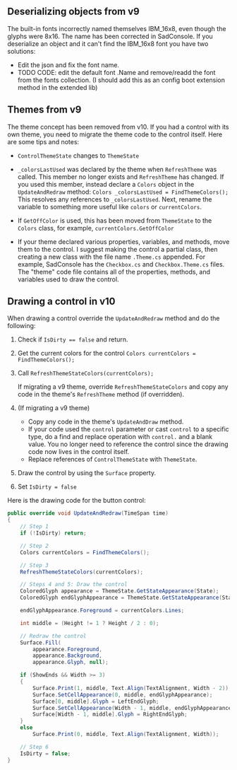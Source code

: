 Deserializing objects from v9
-------------------------------------

The built-in fonts incorrectly named themselves IBM_16x8, even though the glyphs were 8x16. The name has been
corrected in SadConsole. If you deserialize an object and it can't find the IBM_16x8 font you have two solutions:

- Edit the json and fix the font name.
- TODO CODE: edit the default font .Name and remove/readd the font from the fonts collection. (I should add this as an config boot extension method in the extended lib)



Themes from v9
----------------------

The theme concept has been removed from v10. If you had a control with its own theme, you
need to migrate the theme code to the control itself. Here are some tips and notes:

- `ControlThemeState` changes to `ThemeState`

- `_colorsLastUsed` was declared by the theme when `RefreshTheme` was called. This member no
  longer exists and `RefreshTheme` has changed. If you used this member, instead declare a `Colors` object
  in the `UpdateAndRedraw` method: `Colors _colorsLastUsed = FindThemeColors();` This resolves any references
  to `_colorsLastUsed`. Next, rename the variable to something more useful like `colors` or `currentColors`.

- If `GetOffColor` is used, this has been moved from `ThemeState` to the `Colors` class, for
  example, `currentColors.GetOffColor`

- If your theme declared various properties, variables, and methods, move them to the control. I suggest making the
  control a partial class, then creating a new class with the file name `.Theme.cs` appended. For example, SadConsole
  has the `Checkbox.cs` and `Checkbox.Theme.cs` files. The "theme" code file contains all of the properties, methods,
  and variables used to draw the control.

Drawing a control in v10
-----------------------------

When drawing a control override the `UpdateAndRedraw` method and do the following:

1. Check if `IsDirty == false` and return.
2. Get the current colors for the control `Colors currentColors = FindThemeColors();`
3. Call `RefreshThemeStateColors(currentColors);`

   If migrating a v9 theme, override `RefreshThemeStateColors` and copy any code in the theme's `RefreshTheme` method (if overridden).

4. (If migrating a v9 theme)
   - Copy any code in the theme's `UpdateAndDraw` method.
   - If your code used the `control` parameter or cast `control` to a specific type, do a find and replace operation
     with `control.` and a blank value. You no longer need to reference the control since the drawing code now lives
     in the control itself.
   - Replace references of `ControlThemeState` with `ThemeState`.
5. Draw the control by using the `Surface` property.
6. Set `IsDirty = false`


Here is the drawing code for the button control:
```csharp
public override void UpdateAndRedraw(TimeSpan time)
{
    // Step 1
    if (!IsDirty) return;

    // Step 2
    Colors currentColors = FindThemeColors();

    // Step 3
    RefreshThemeStateColors(currentColors);

    // Steps 4 and 5: Draw the control
    ColoredGlyph appearance = ThemeState.GetStateAppearance(State);
    ColoredGlyph endGlyphAppearance = ThemeState.GetStateAppearance(State);

    endGlyphAppearance.Foreground = currentColors.Lines;

    int middle = (Height != 1 ? Height / 2 : 0);

    // Redraw the control
    Surface.Fill(
        appearance.Foreground,
        appearance.Background,
        appearance.Glyph, null);

    if (ShowEnds && Width >= 3)
    {
        Surface.Print(1, middle, Text.Align(TextAlignment, Width - 2));
        Surface.SetCellAppearance(0, middle, endGlyphAppearance);
        Surface[0, middle].Glyph = LeftEndGlyph;
        Surface.SetCellAppearance(Width - 1, middle, endGlyphAppearance);
        Surface[Width - 1, middle].Glyph = RightEndGlyph;
    }
    else
        Surface.Print(0, middle, Text.Align(TextAlignment, Width));

    // Step 6
    IsDirty = false;
}
```
